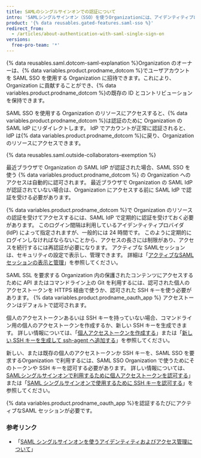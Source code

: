 ```yaml
---
title: SAMLのシングルサインオンでの認証について
intro: 'SAMLシングルサインオン（SSO）を使うOrganizationには、アイデンティティプロバイダ（IdP）を通じての認証を受けてアクセスできます。 Organization が SAML SSO を実施するときにコマンドラインで API または Git で認証するには、個人アクセストークンまたは SSH キーを承認する必要があります。'
product: '{% data reusables.gated-features.saml-sso %}'
redirect_from:
  - /articles/about-authentication-with-saml-single-sign-on
versions:
  free-pro-team: '*'
---
```


{% data reusables.saml.dotcom-saml-explanation %}Organization のオーナーは、{% data variables.product.prodname_dotcom %}でユーザアカウントを SAML SSO を使用する Organization に招待できます。これにより、Organization に貢献することができ、{% data variables.product.prodname_dotcom %}の既存の ID とコントリビューションを保持できます。

SAML SSO を使用する Organization のリソースにアクセスすると、{% data variables.product.prodname_dotcom %}は認証のために Organization の SAML IdP にリダイレクトします。 IdP でアカウントが正常に認証されると、IdP は{% data variables.product.prodname_dotcom %}に戻り、Organization のリソースにアクセスできます。

{% data reusables.saml.outside-collaborators-exemption %}

最近ブラウザで Organization の SAML IdP が認証された場合、SAML SSO を使う {% data variables.product.prodname_dotcom %} の Organization へのアクセスは自動的に認可されます。 最近ブラウザで Organization の SAML IdP が認証されていない場合は、Organization にアクセスする前に SAML IdP で認証を受ける必要があります。

{% data variables.product.prodname_dotcom %}で Organization のリソースの認証を受けてアクセスするには、SAML IdP で定期的に認証を受けておく必要があります。 このログイン間隔は利用しているアイデンティティプロバイダ (IdP) によって指定されますが、一般的には 24 時間です。 このように定期的にログインしなければならないことから、アクセスの長さには制限があり、アクセスを続行するには再認証が必要になります。 アクティブな SAMLセッションは、セキュリティの設定で表示し、管理できます。 詳細は「[アクティブなSAMLセッションの表示と管理](/articles/viewing-and-managing-your-active-saml-sessions)」を参照してください。

SAML SSL を要求する Organization 内の保護されたコンテンツにアクセスするために API またはコマンドライン上の Git を利用するには、認可された個人のアクセストークンを HTTPS 経由で使うか、認可された SSH キーを使う必要があります。 {% data variables.product.prodname_oauth_app %} アクセストークンはデフォルトで認可されます。

個人のアクセストークンあるいは SSH キーを持っていない場合、コマンドライン用の個人のアクセストークンを作成するか、新しい SSH キーを生成できます。 詳しい情報については、「[個人アクセストークンを作成する](/github/authenticating-to-github/creating-a-personal-access-token)」または「[新しい SSH キーを生成して ssh-agent へ追加する](/articles/generating-a-new-ssh-key-and-adding-it-to-the-ssh-agent)」を参照してください。

新しい、または既存の個人のアクセストークンか SSH キーを、SAML SSO を要求するOrganization で利用するには、SAML SSO Organization で使うためにそのトークンや SSH キーを認可する必要があります。 詳しい情報については、[SAMLシングルサインオンで利用するために個人アクセストークンを認可する](/articles/authorizing-a-personal-access-token-for-use-with-saml-single-sign-on)」または「[SAML シングルサインオンで使用するために SSH キーを認可する](/articles/authorizing-an-ssh-key-for-use-with-saml-single-sign-on)」を参照してください。

{% data variables.product.prodname_oauth_app %}を認証するたびにアクティブなSAML セッションが必要です。

### 参考リンク

- 「[SAML シングルサインオンを使うアイデンティティおよびアクセス管理について](/github/setting-up-and-managing-organizations-and-teams/about-identity-and-access-management-with-saml-single-sign-on)」
